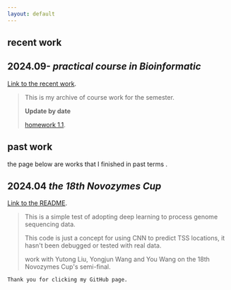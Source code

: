 ```yaml
---
layout: default
---
```


<!-- Text can be **bold**, _italic_, or ~~strikethrough~~. -->
## recent work
## 2024.09- _practical course in Bioinformatic_
[Link to the recent work](https://github.com/case11123/Bioinformatic.git).
> This is my archive of course work for the semester.
>
> **Update by date**
>
>[homework 1.1](https://github.com/case11123/Bioinformatic.git).

<!--There should be whitespace between paragraphs. We recommend including a README, or a file with information about your project.-->

## past work
the page below are works that I finished in past terms .
<!--This is a normal paragraph following a header. GitHub is a code hosting platform for version control and collaboration. It lets you and others work together on projects from anywhere.-->

## 2024.04  _the 18th Novozymes Cup_
[Link to the README](https://github.com/case11123/nuoweixin.git).
> This is a simple test of adopting deep learning to process genome sequencing data.
> 
> This code is just a concept for using CNN to predict TSS locations, it hasn't been debugged or tested with real data.
> 
> work with Yutong Liu, Yongjun Wang and You Wang on the 18th Novozymes Cup's semi-final. 

<!--### Header 3

```js
// Javascript code with syntax highlighting.
var fun = function lang(l) {
  dateformat.i18n = require('./lang/' + l)
  return true;
}
```

```ruby
# Ruby code with syntax highlighting
GitHubPages::Dependencies.gems.each do |gem, version|
  s.add_dependency(gem, "= #{version}")
end
```

#### Header 4

*   This is an unordered list following a header.
*   This is an unordered list following a header.
*   This is an unordered list following a header.

##### Header 5

1.  This is an ordered list following a header.
2.  This is an ordered list following a header.
3.  This is an ordered list following a header.

###### Header 6

| head1        | head two          | three |
|:-------------|:------------------|:------|
| ok           | good swedish fish | nice  |
| out of stock | good and plenty   | nice  |
| ok           | good `oreos`      | hmm   |
| ok           | good `zoute` drop | yumm  |

### There's a horizontal rule below this.

* * *

### Here is an unordered list:

*   Item foo
*   Item bar
*   Item baz
*   Item zip

### And an ordered list:

1.  Item one
1.  Item two
1.  Item three
1.  Item four

### And a nested list:

- level 1 item
  - level 2 item
  - level 2 item
    - level 3 item
    - level 3 item
- level 1 item
  - level 2 item
  - level 2 item
  - level 2 item
- level 1 item
  - level 2 item
  - level 2 item
- level 1 item

### Small image

![Octocat](https://github.githubassets.com/images/icons/emoji/octocat.png)

### Large image

![Branching](https://guides.github.com/activities/hello-world/branching.png)


### Definition lists can be used with HTML syntax.

<dl>
<dt>Name</dt>
<dd>Godzilla</dd>
<dt>Born</dt>
<dd>1952</dd>
<dt>Birthplace</dt>
<dd>Japan</dd>
<dt>Color</dt>
<dd>Green</dd>
</dl>

```
Long, single-line code blocks should not wrap. They should horizontally scroll if they are too long. This line should be long enough to demonstrate this.
```
-->
```
Thank you for clicking my GitHub page.
```
